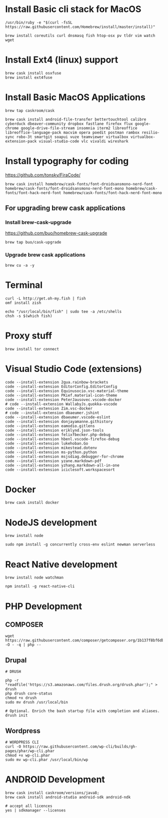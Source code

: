# Install Basic cli stack for MacOS
```
/usr/bin/ruby -e "$(curl -fsSL https://raw.githubusercontent.com/Homebrew/install/master/install)"

brew install coreutils curl dnsmasq fish htop-osx pv tldr vim watch wget
```
# Install Ext4 (linux) support

```
brew cask install osxfuse
brew install ext4fuse
```

# Install Basic MacOS Applications
```
brew tap caskroom/cask

brew cask install android-file-transfer bettertouchtool calibre cyberduck dbeaver-community dropbox fastlane firefox flux google-chrome google-drive-file-stream insomnia iterm2 libreoffice libreoffice-language-pack macvim opera poedit postman rambox resilio-sync robo-3t smartgit soapui vuze teamviewer virtualbox virtualbox-extension-pack visual-studio-code vlc vivaldi wireshark
```

# Install typography for coding

https://github.com/tonsky/FiraCode/

```
brew cask install homebrew/cask-fonts/font-droidsansmono-nerd-font homebrew/cask-fonts/font-droidsansmono-nerd-font-mono homebrew/cask-fonts/font-hack-nerd-font homebrew/cask-fonts/font-hack-nerd-font-mono
```

## For upgrading brew cask applications

### Install brew-cask-upgrade

https://github.com/buo/homebrew-cask-upgrade

```
brew tap buo/cask-upgrade
```

### Upgrade brew cask applications

```
brew cu -a -y
```

# Terminal
```
curl -L http://get.oh-my.fish | fish
omf install zish

echo "/usr/local/bin/fish" | sudo tee -a /etc/shells
chsh -s $(which fish)
```

# Proxy stuff
```
brew install tor connect
```


# Visual Studio Code (extensions)

```
code --install-extension 2gua.rainbow-brackets 
code --install-extension EditorConfig.EditorConfig
code --install-extension Equinusocio.vsc-material-theme
code --install-extension PKief.material-icon-theme
code --install-extension PeterJausovec.vscode-docker
# code --install-extension WallabyJs.quokka-vscode
code --install-extension Zim.vsc-docker
# code --install-extension dbaeumer.jshint
code --install-extension dbaeumer.vscode-eslint
code --install-extension donjayamanne.githistory
code --install-extension eamodio.gitlens
code --install-extension eriklynd.json-tools
code --install-extension felixfbecker.php-debug
code --install-extension hbenl.vscode-firefox-debug
code --install-extension lukehoban.Go
code --install-extension mikestead.dotenv
code --install-extension ms-python.python
code --install-extension msjsdiag.debugger-for-chrome
code --install-extension yzane.markdown-pdf
code --install-extension yzhang.markdown-all-in-one
code --install-extension iciclesoft.workspacesort
```

# Docker

```
brew cask install docker
```

# NodeJS development

```
brew install node
```

```
sudo npm install -g concurrently cross-env eslint newman serverless   
```

# React Native development

```
brew install node watchman

npm install -g react-native-cli
```

# PHP Development

## COMPOSER

```
wget https://raw.githubusercontent.com/composer/getcomposer.org/1b137f8bf6db3e79a38a5bc45324414a6b1f9df2/web/installer -O - -q | php -- 
```

## Drupal

```
# DRUSH

php -r "readfile('https://s3.amazonaws.com/files.drush.org/drush.phar');" > drush
php drush core-status
chmod +x drush
sudo mv drush /usr/local/bin

# Optional. Enrich the bash startup file with completion and aliases.
drush init
```

## Wordpress

```
# WORDPRESS CLI
curl -O https://raw.githubusercontent.com/wp-cli/builds/gh-pages/phar/wp-cli.phar
chmod +x wp-cli.phar
sudo mv wp-cli.phar /usr/local/bin/wp
```

# ANDROID Development 

```
brew cask install caskroom/versions/java8;
brew cask install android-studio android-sdk android-ndk

# accept all licences
yes | sdkmanager --licenses
```
